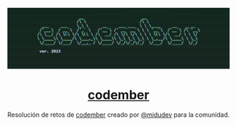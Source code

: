 <div align="center">

![Codember](../assets/codember-hero.png)

# [codember](https://codember.dev)

Resolución de retos de [codember](https://codember.dev/) creado por [@midudev](https://github.com/midudev/) para la comunidad.
